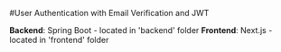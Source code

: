 #User Authentication with Email Verification and JWT

**Backend**: Spring Boot - located in 'backend' folder
**Frontend**: Next.js - located in 'frontend' folder
